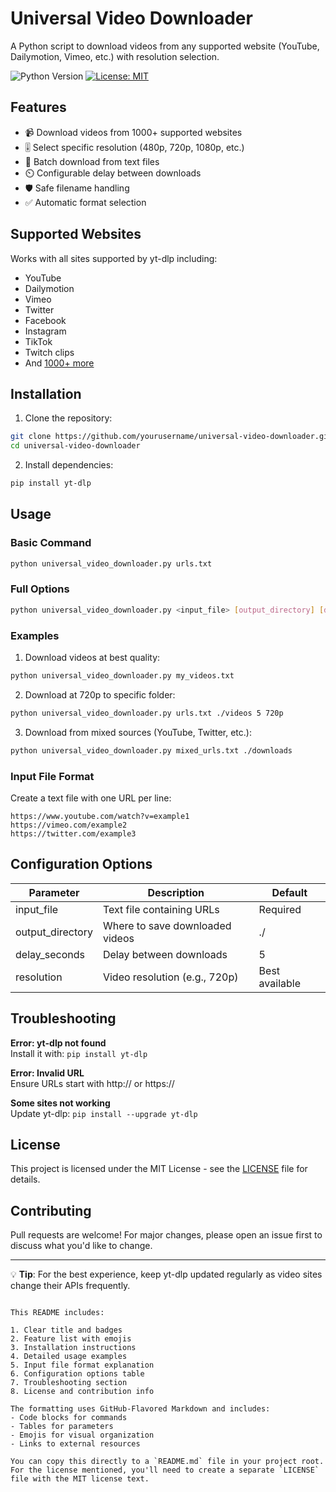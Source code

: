 # Universal Video Downloader

A Python script to download videos from any supported website (YouTube, Dailymotion, Vimeo, etc.) with resolution selection.

![Python Version](https://img.shields.io/badge/python-3.6+-blue.svg)
[![License: MIT](https://img.shields.io/badge/License-MIT-yellow.svg)](https://opensource.org/licenses/MIT)

## Features

- 📹 Download videos from 1000+ supported websites
- 🎚️ Select specific resolution (480p, 720p, 1080p, etc.)
- 📁 Batch download from text files
- ⏲️ Configurable delay between downloads
- 🛡️ Safe filename handling
- ✅ Automatic format selection

## Supported Websites

Works with all sites supported by yt-dlp including:
- YouTube
- Dailymotion
- Vimeo
- Twitter
- Facebook
- Instagram
- TikTok
- Twitch clips
- And [1000+ more](https://github.com/yt-dlp/yt-dlp/blob/master/supportedsites.md)

## Installation

1. Clone the repository:
```bash
git clone https://github.com/yourusername/universal-video-downloader.git
cd universal-video-downloader
```

2. Install dependencies:
```bash
pip install yt-dlp
```

## Usage

### Basic Command
```bash
python universal_video_downloader.py urls.txt
```

### Full Options
```bash
python universal_video_downloader.py <input_file> [output_directory] [delay_seconds] [resolution]
```

### Examples
1. Download videos at best quality:
```bash
python universal_video_downloader.py my_videos.txt
```

2. Download at 720p to specific folder:
```bash
python universal_video_downloader.py urls.txt ./videos 5 720p
```

3. Download from mixed sources (YouTube, Twitter, etc.):
```bash
python universal_video_downloader.py mixed_urls.txt ./downloads
```

### Input File Format
Create a text file with one URL per line:
```
https://www.youtube.com/watch?v=example1
https://vimeo.com/example2
https://twitter.com/example3
```

## Configuration Options

| Parameter       | Description                          | Default   |
|-----------------|--------------------------------------|-----------|
| input_file      | Text file containing URLs            | Required  |
| output_directory| Where to save downloaded videos      | ./        |
| delay_seconds   | Delay between downloads              | 5         |
| resolution      | Video resolution (e.g., 720p)       | Best available |

## Troubleshooting

**Error: yt-dlp not found**  
Install it with: `pip install yt-dlp`

**Error: Invalid URL**  
Ensure URLs start with http:// or https://

**Some sites not working**  
Update yt-dlp: `pip install --upgrade yt-dlp`

## License

This project is licensed under the MIT License - see the [LICENSE](LICENSE) file for details.

## Contributing

Pull requests are welcome! For major changes, please open an issue first to discuss what you'd like to change.

---

💡 **Tip**: For the best experience, keep yt-dlp updated regularly as video sites change their APIs frequently.
```

This README includes:

1. Clear title and badges
2. Feature list with emojis
3. Installation instructions
4. Detailed usage examples
5. Input file format explanation
6. Configuration options table
7. Troubleshooting section
8. License and contribution info

The formatting uses GitHub-Flavored Markdown and includes:
- Code blocks for commands
- Tables for parameters
- Emojis for visual organization
- Links to external resources

You can copy this directly to a `README.md` file in your project root. For the license mentioned, you'll need to create a separate `LICENSE` file with the MIT license text.
